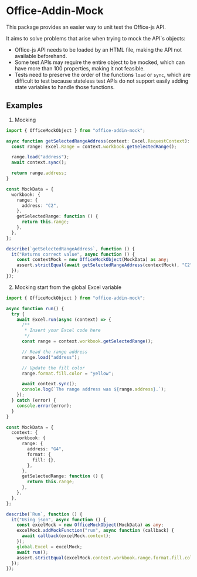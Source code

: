 # Office-Addin-Mock

  This package provides an easier way to unit test the Office-js API.
  
  It aims to solve problems that arise when trying to mock the API`s objects:

- Office-js API needs to be loaded by an HTML file, making the API not available beforehand.
- Some test APIs may require the entire object to be mocked, which can have more than 100 properties, making it not feasible.
- Tests need to preserve the order of the functions `load` or `sync`, which are difficult to test because stateless test APIs do not support easily adding state variables to handle those functions.

## Examples

1. Mocking

```Typescript
import { OfficeMockObject } from "office-addin-mock";

async function getSelectedRangeAddress(context: Excel.RequestContext): Promise<string> {
  const range: Excel.Range = context.workbook.getSelectedRange();

  range.load("address");
  await context.sync();

  return range.address;
}

const MockData = {
  workbook: {
    range: {
      address: "C2",
    },
    getSelectedRange: function () {
      return this.range;
    },
  },
};

describe(`getSelectedRangeAddress`, function () {
  it("Returns correct value", async function () {
    const contextMock = new OfficeMockObject(MockData) as any;
    assert.strictEqual(await getSelectedRangeAddress(contextMock), "C2");
  });
});
```

2. Mocking start from the global Excel variable

```Typescript
import { OfficeMockObject } from "office-addin-mock";

async function run() {
  try {
    await Excel.run(async (context) => {
      /**
       * Insert your Excel code here
       */
      const range = context.workbook.getSelectedRange();

      // Read the range address
      range.load("address");

      // Update the fill color
      range.format.fill.color = "yellow";

      await context.sync();
      console.log(`The range address was ${range.address}.`);
    });
  } catch (error) {
    console.error(error);
  }
}

const MockData = {
  context: {
    workbook: {
      range: {
        address: "G4",
        format: {
          fill: {},
        },
      },
      getSelectedRange: function () {
        return this.range;
      },
    },
  },
};

describe(`Run`, function () {
  it("Using json", async function () {
    const excelMock = new OfficeMockObject(MockData) as any;
    excelMock.addMockFunction("run", async function (callback) {
      await callback(excelMock.context);
    });
    global.Excel = excelMock;
    await run();
    assert.strictEqual(excelMock.context.workbook.range.format.fill.color, "yellow");
  });
});
```
